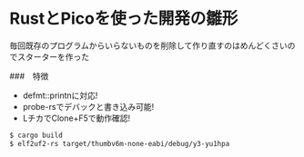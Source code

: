 # RustとPicoを使った開発の雛形

毎回既存のプログラムからいらないものを削除して作り直すのはめんどくさいのでスターターを作った

###　特徴
- defmt::printnに対応!
- probe-rsでデバックと書き込み可能!
- LチカでClone+F5で動作確認!

```sh
$ cargo build
$ elf2uf2-rs target/thumbv6m-none-eabi/debug/y3-yu1hpa
```

